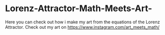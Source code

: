# Lorenz-Attractor-Math-Meets-Art-
Here you can check out how i make my art from the equations of the Lorenz Attractor. Check out my art on https://www.instagram.com/art_meets_math/
